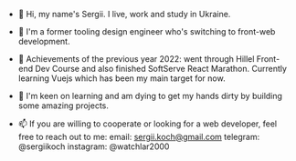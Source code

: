 - 👋 Hi, my name's Sergii. I live, work and study in Ukraine. 
- 👀 I'm a former tooling design engineer who's switching to front-web development.
- 🌱 Achievements of the previous year 2022: went through  Hillel Front-end Dev Course and also finished SoftServe React Marathon. Currently learning Vuejs which has been my main target for now. 
- 💞️ I'm keen on learning and am dying to get my hands dirty by building some amazing projects.

- 📫 If you are willing to cooperate or looking for a web developer, feel free to reach out to me:
        email: sergii.koch@gmail.com
        telegram: @sergiikoch
        instagram: @watchlar2000
